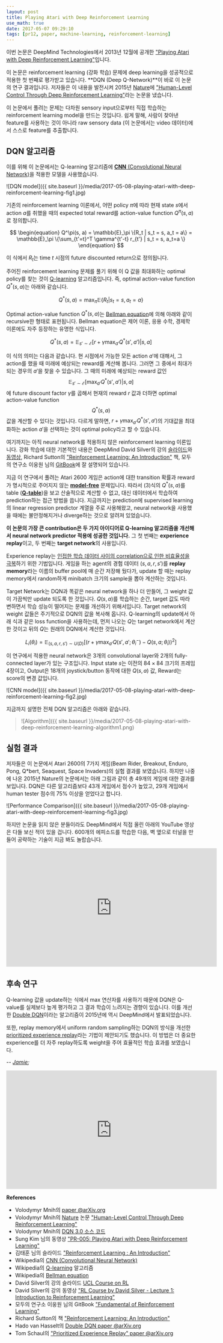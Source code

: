 ```yaml
---
layout: post
title: Playing Atari with Deep Reinforcement Learning
use_math: true
date: 2017-05-07 09:29:10
tags: [pr12, paper, machine-learning, reinforcement-learning] 
---
```


이번 논문은 DeepMind Technologies에서 2013년 12월에 공개한 ["Playing Atari with Deep Reinforcement Learning"](http://arxiv.org/abs/1312.5602)입니다.

이 논문은 reinforcement learning (강화 학습) 문제에 deep learning을 성공적으로 적용한 첫 번째로 평가받고 있습니다. **DQN (Deep Q-Network)**이 바로 이 논문의 연구 결과입니다. 저자들은 이 내용을 발전시켜 2015년 [Nature](http://www.nature.com)에 ["Human-Level Control Through Deep Reinforcement Learning"](http://rdcu.be/cdlg)라는 논문을 냈습니다. 

이 논문에서 풀려는 문제는 다차원 sensory input으로부터 직접 학습하는 reinforcement learning model을 만드는 것입니다. 쉽게 말해, 사람이 찾아낸 feature를 사용하는 것이 아니라 raw sensory data (이 논문에서는 video 데이터)에서 스스로 feature를 추출합니다.

## DQN 알고리즘 ##

이를 위해 이 논문에서는 Q-learning 알고리즘에 [**CNN** (Convolutional Neural Network)](https://en.wikipedia.org/wiki/Convolutional_neural_network)을 적용한 모델을 사용했습니다.

![DQN model]({{ site.baseurl }}/media/2017-05-08-playing-atari-with-deep-reinforcement-learning-fig1.jpg)

기존의 reinforcement learning 이론에서, 어떤 policy $\pi$에 따라 현재 state $s$에서 action $a$를 취했을 때의 expected total reward를 action-value function $Q^\pi(s, a)$로 정의합니다. 

$$
\begin{equation}
Q^\pi(s, a) = \mathbb{E}_\pi \{R_t | s_t = s, a_t = a\} = \mathbb{E}_\pi \{\sum_{t'=t}^T \gamma^{t'-t} r_{t'} | s_t = s, a_t=a \}
\end{equation}
$$

이 식에서 $R_t$는 time $t$ 시점의 future discounted return으로 정의됩니다.

주어진 reinforcement learning 문제를 풀기 위해 이 Q 값을 최대화하는 optimal policy를 찾는 것이 [Q-learning](https://en.wikipedia.org/wiki/Q-learning) 알고리즘입니다. 즉, optimal action-value function $Q^*(s,a)$는 아래와 같습니다.

$$
\begin{equation}
Q^*(s, a) = \max_{\pi}\mathbb{E} \{R_t | s_t = s, a_t = a\}
\end{equation}
$$

Optimal action-value function $Q^*(s,a)$는 [Bellman equation](https://en.wikipedia.org/wiki/Bellman_equation)에 의해 아래와 같이 recursive한 형태로 표현됩니다. Bellman equation은 제어 이론, 응용 수학, 경제학 이론에도 자주 등장하는 유명한 식입니다.

$$
\begin{equation}
Q^*(s, a) = \mathbb{E}_{s' \sim \mathcal{E}} \left[ \left. {r + \gamma \max_{a'} Q^*(s', a')} \right | s, a \right]
\end{equation}
$$

이 식의 의미는 다음과 같습니다. 
현 시점에서 가능한 모든 action $a'$에 대해서, 그 action를 했을 때 미래에 예상되는 reward를 계산해 봅니다. 그러면 그 중에서 최대가 되는 경우의 $a'$을 찾을 수 있습니다. 
그 때의 미래에 예상되는 reward 값인 $$\mathbb{E}_{s' \sim \mathcal{E}} \left[ \left. {\max_{a'} Q^*(s', a')} \right | s, a\right]$$에 
future discount factor $\gamma$를 곱해서 현재의 reward $r$ 값과 더하면 optimal action-value function $$Q^*(s,a)$$ 값을 계산할 수 있다는 것입니다. 다르게 말하면, ${r + \gamma \max_{a'} Q^*(s', a')}$의 기대값을 최대화하는 action $a'$을 선택하는 것이 optimal policy라고 할 수 있습니다.

여기까지는 아직 neural network를 적용하지 않은 reinforcement learning 이론입니다. 강화 학습에 대한 기본적인 내용은 DeepMind David Silver의 강의 [슬라이드](http://www0.cs.ucl.ac.uk/staff/d.silver/web/Teaching.html)와 [동영상](https://www.youtube.com/watch?v=2pWv7GOvuf0), Richard Sutton의 ["Reinforcement Learning: An Introduction"](https://www.amazon.com/Reinforcement-Learning-Introduction-Adaptive-Computation/dp/0262193981/ref=sr_1_1?ie=UTF8&qid=1494299099&sr=8-1&keywords=richard+sutton) 책, 모두의 연구소 이웅원 님의 [GitBook](https://www.gitbook.com/book/dnddnjs/rl/details)에 잘 설명되어 있습니다.

지금 이 연구에서 풀려는 Atari 2600 게임은 action에 대한 transition 확률과 reward가 명시적으로 주어지지 않는 [**model-free**](https://www.quora.com/What-is-an-intuitive-explanation-of-what-model-based-reinforcement-learning-is) 문제입니다. 따라서 (3)식의 $Q^*(s,a)$를 table ([**Q-table**](http://stackoverflow.com/questions/42547787/q-table-representation))을 보고 산술적으로 계산할 수 없고, 대신 데이터에서 학습하여 prediction하는 접근 방법을 씁니다. 지금까지는 prediction에 supervised learning의 linear regression predictor 계열을 주로 사용해왔고, neural network을 사용했을 때에는 불안정해지거나 diverge하는 것으로 알려져 있었습니다. 

**이 논문의 가장 큰 contribution은 두 가지 아이디어로 Q-learning 알고리즘을 개선해서 neural network predictor 적용에 성공한 것입니다.** 그 첫 번째는 **experience replay**이고, 두 번째는 **target network**의 사용입니다.

Experience replay는 [인접한 학습 데이터 사이의 correlation으로 인한 비효율성을 극복](https://www.quora.com/What-is-the-role-of-experience-replay-in-reinforcement-learning)하기 위한 기법입니다. 게임을 하는 agent의 경험 데이터 $(s,a,r,s')$를 **replay memory**라는 이름의 buffer pool에 매 순간 저장해 뒀다가, update 할 때는 replay memory에서 random하게 minibatch 크기의 sample을 뽑아 계산하는 것입니다. 

Target Network는 DQN과 똑같은 neural network을 하나 더 만들어, 그 weight 값이 가끔씩만 update 되도록 한 것입니다. $Q(s,a)$를 학습하는 순간, target 값도 따라 변하면서 학습 성능이 떨어지는 문제를 개선하기 위해서입니다. Target network의 weight 값들은 주기적으로 DQN의 값을 복사해 옵니다. Q-learning의 update에서 아래 식과 같은 loss function을 사용하는데, 먼저 나오는 $Q$는 target network에서 계산한 것이고 뒤의 $Q$는 원래의 DQN에서 계산한 것입니다. 

$$
\begin{equation}
L_i(\theta_i) = \mathbb{E}_{(s,a,r,s') \sim U(D)} \left[ \left( {r + \gamma \max_{a'} Q(s', a';\theta_i^-) - Q(s, a;\theta_i)} \right)^2 \right]
\end{equation}
$$

이 연구에서 적용한 neural network은 3개의 convolutional layer와 2개의 fully-connected layer가 있는 구조입니다. Input state $s$는 이전의 $84 \times 84$ 크기의 프레임 4장이고, Output은 18개의 joystick/button 동작에 대한 $Q(s,a)$ 값, Reward는 score의 변경 값입니다.

![CNN model]({{ site.baseurl }}/media/2017-05-08-playing-atari-with-deep-reinforcement-learning-fig2.jpg)

지금까지 설명한 전체 DQN 알고리즘은 아래와 같습니다.

>![Algorithm]({{ site.baseurl }}/media/2017-05-08-playing-atari-with-deep-reinforcement-learning-algorithm1.png)

## 실험 결과 ##

저자들은 이 논문에서 Atari 2600의 7가지 게임(Beam Rider, Breakout, Enduro, Pong, Q*bert, Seaquest, Space Invaders)의 실험 결과를 보였습니다. 하지만 나중에 나온 2015년 Nature의 논문에서는 아래 그림과 같이 총 49개의 게임에 대한 결과를 보입니다. DQN은 다른 알고리즘보다 43개 게임에서 점수가 높았고, 29개 게임에서 human tester 점수의 75% 이상을 얻었다고 합니다.

![Performance Comparison]({{ site.baseurl }}/media/2017-05-08-playing-atari-with-deep-reinforcement-learning-fig3.jpg)

하지만 논문을 읽지 않은 분들이라도 DeepMind에서 직접 올린 아래의 YouTube 영상은 다들 보신 적이 있을 겁니다. 600개의 에피소드를 학습한 다음, 벽 옆으로 터널을 만들어 공략하는 기술이 지금 봐도 놀랍습니다.

<iframe width="560" height="315" src="https://www.youtube.com/embed/TmPfTpjtdgg" frameborder="0" allowfullscreen></iframe>

## 후속 연구 ##

Q-learning 값을 update하는 식에서 max 연산자를 사용하기 때문에 DQN은 Q-value를 실제보다 높게 평가하고 그 결과 학습이 느려지는 경향이 있습니다. 이를 개선한 [Double DQN](https://arxiv.org/abs/1509.06461)이라는 알고리즘이 2015년에 역시 DeepMind에서 발표되었습니다.

또한, replay memory에서 uniform random sampling하는 DQN의 방식을 개선한 [prioritized experience replay](https://arxiv.org/abs/1511.05952)라는 기법이 제안되기도 했습니다. 이 방법은 더 중요한 experience를 더 자주 replay하도록 weight을 주어 효율적인 학습 효과를 보였습니다.

-- *[Jamie](http://twitter.com/JiyangKang);*
<br>
<iframe width="560" height="315" src="https://www.youtube.com/embed/V7_cNTfm2i8?list=PLlMkM4tgfjnJhhd4wn5aj8fVTYJwIpWkS" frameborder="0" allowfullscreen></iframe>
<br>


**References**
- Volodymyr Mnih의 [paper @arXiv.org](http://arxiv.org/abs/1312.5602)
- Volodymyr Mnih의 [Nature](http://www.nature.com) 논문 ["Human-Level Control Through Deep Reinforcement Learning"](http://rdcu.be/cdlg)
- Volodymyr Mnih의 [DQN 3.0 소스 코드](https://sites.google.com/a/deepmind.com/dqn/)
- Sung Kim 님의 동영상 ["PR-005: Playing Atari with Deep Reinforcement Learning"](https://youtu.be/V7_cNTfm2i8?list=PLlMkM4tgfjnJhhd4wn5aj8fVTYJwIpWkS)
- 김태훈 님의 슬라이드 ["Reinforcement Learning : An Introduction"](https://www.slideshare.net/carpedm20/reinforcement-learning-an-introduction-64037079)
- Wikipedia의 [CNN (Convolutional Neural Network)](https://en.wikipedia.org/wiki/Convolutional_neural_network)
- Wikipedia의 [Q-learning](https://en.wikipedia.org/wiki/Q-learning) 알고리즘
- Wikipedia의 [Bellman equation](https://en.wikipedia.org/wiki/Bellman_equation)
- David Silver의 강의 슬라이드 [UCL Course on RL](http://www0.cs.ucl.ac.uk/staff/d.silver/web/Teaching.html)
- David Silver의 강의 동영상 ["RL Course by David Silver - Lecture 1: Introduction to Reinforcement Learning"](https://www.youtube.com/watch?v=2pWv7GOvuf0)
- 모두의 연구소 이웅원 님의 GitBook ["Fundamental of Reinforcement Learning"](https://www.gitbook.com/book/dnddnjs/rl/details)
- Richard Sutton의 책 ["Reinforcement Learning: An Introduction"](https://www.amazon.com/Reinforcement-Learning-Introduction-Adaptive-Computation/dp/0262193981/ref=sr_1_1?ie=UTF8&qid=1494299099&sr=8-1&keywords=richard+sutton)
- Hado van Hasselt의 [Double DQN paper @arXiv.org](https://arxiv.org/abs/1509.06461)
- Tom Schaul의 ["Prioritized Experience Replay" paper @arXiv.org](https://arxiv.org/abs/1511.05952)

